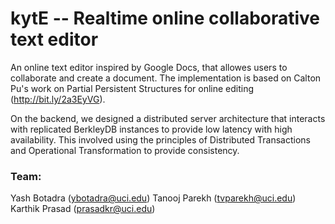 # kytE -- Realtime online collaborative text editor
An online text editor inspired by Google Docs, that allowes users to collaborate and create a document. 
The implementation is based on Calton Pu's work on Partial Persistent Structures for online editing (http://bit.ly/2a3EyVG).

On the backend, we designed a distributed server architecture that interacts with replicated BerkleyDB instances to provide low latency with high availability. This involved using the principles of Distributed Transactions and Operational Transformation to provide consistency.

### Team:
Yash Botadra   (ybotadra@uci.edu)
Tanooj Parekh  (tvparekh@uci.edu)
Karthik Prasad (prasadkr@uci.edu)
